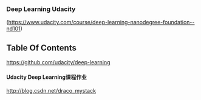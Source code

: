 ### Deep Learning Udacity

(https://www.udacity.com/course/deep-learning-nanodegree-foundation--nd101)


## Table Of Contents

https://github.com/udacity/deep-learning

#### Udacity Deep Learning课程作业

http://blog.csdn.net/draco_mystack
